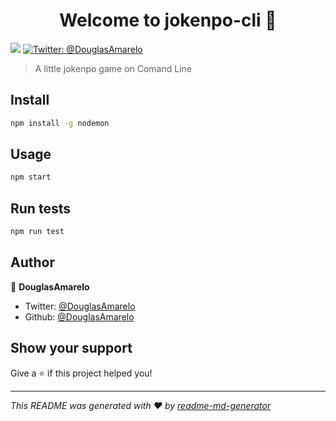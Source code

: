 <h1 align="center">Welcome to jokenpo-cli 👋</h1>
<p>
  <img src="https://img.shields.io/badge/version-1.0.0-blue.svg?cacheSeconds=2592000" />
  <a href="https://twitter.com/DouglasAmarelo">
    <img alt="Twitter: @DouglasAmarelo" src="https://img.shields.io/twitter/follow/@DouglasAmarelo.svg?style=social" target="_blank" />
  </a>
</p>

> A little jokenpo game on Comand Line

## Install

```sh
npm install -g nodemon
```

## Usage

```sh
npm start
```

## Run tests

```sh
npm run test
```

## Author

👤 **DouglasAmarelo**

* Twitter: [@DouglasAmarelo](https://twitter.com/DouglasAmarelo)
* Github: [@DouglasAmarelo](https://github.com/DouglasAmarelo)

## Show your support

Give a ⭐️ if this project helped you!

***
_This README was generated with ❤️ by [readme-md-generator](https://github.com/kefranabg/readme-md-generator)_
